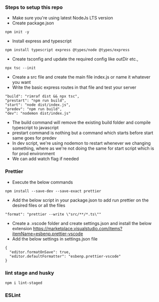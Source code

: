 ### Steps to setup this repo

- Make sure you're using latest NodeJs LTS version
- Create package.json

```
npm init -y
```

- Install express and typescript

```
npm install typescript express @types/node @types/express
```

- Create tsconfig and update the required config like outDir etc.,

```
npx tsc --init
```

- Create a src file and create the main file index.js or name it whatever you want
- Write the basic express routes in that file and test your server

```
"build": "rimraf dist && npx tsc",
"prestart": "npm run build",
"start": "node dist/index.js",
"predev": "npm run build",
"dev": "nodemon dist/index.js"
```

- The build command will remove the existing build folder and compile typescript to javascript
- prestart command is nothing but a command which starts before start same goes for predev
- In dev script, we're using nodemon to restart whenever we changing something, where as we're not doing the same for start script which is for prod environment
- We can add watch flag if needed

### Prettier

- Execute the below commands

```
npm install --save-dev --save-exact prettier
```

- Add the below script in your package.json to add run prettier on the desired files or all the files

```
"format": "prettier --write \"src/**/*.ts\""
```

- Create a .vscode folder and create settings.json and install the below extension
  https://marketplace.visualstudio.com/items?itemName=esbenp.prettier-vscode
- Add the below settings in settings.json file

```
{
  "editor.formatOnSave": true,
  "editor.defaultFormatter": "esbenp.prettier-vscode"
}
```

### lint stage and husky

```
npm i lint-staged
```

### ESLint
